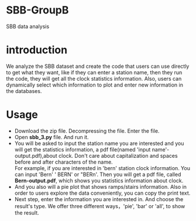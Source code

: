 # SBB-GroupB
SBB data analysis 
# introduction
We analyze the SBB dataset and create the code that users can use directly to get what they want, like if they can enter a station name, then they run the code, they will get all the clock statistics information. Also, users can dynamically select which information to plot and enter new information in the databases.  

# Usage
- Download the zip file. Decompressing the file. Enter the file.
- Open **sbb_3.py** file. And run it.
- You will be asked to input the station name you are interested and you will get the statistics information, a pdf file(named 'input name'-output.pdf),about clock. Don't care about capitalization and spaces before and after characters of the name.  
For example, if you are interested in 'bern' station clock information. You can input 'Bern' '  BERN' or "BERn'. Then you will get a pdf file, called **Bern-output.pdf**, which shows you statistics information about clock.
- And you also will a pie plot that shows ramps/stairs information. Also in order to users explore the data conveniently, you can copy the print text.
- Next step, enter the information you are interested in. And choose the result's type. We offer three different ways，'pie', 'bar' or 'all', to show the result.
